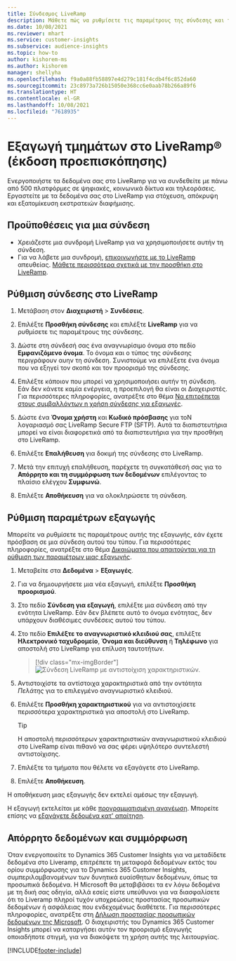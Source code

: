 ```yaml
---
title: Σύνδεσμος LiveRamp
description: Μάθετε πώς να ρυθμίσετε τις παραμέτρους της σύνδεσης και της εξαγωγής στο LiveRamp.
ms.date: 10/08/2021
ms.reviewer: mhart
ms.service: customer-insights
ms.subservice: audience-insights
ms.topic: how-to
author: kishorem-ms
ms.author: kishorem
manager: shellyha
ms.openlocfilehash: f9a0a88fb58897e4d279c181f4cdb4f6c852da60
ms.sourcegitcommit: 23c8973a726b15050e368cc6e0aab78b266a89f6
ms.translationtype: HT
ms.contentlocale: el-GR
ms.lasthandoff: 10/08/2021
ms.locfileid: "7618935"
---
```

# <a name="export-segments-to-liverampreg-preview"></a>Εξαγωγή τμημάτων στο LiveRamp&reg; (έκδοση προεπισκόπησης)

Ενεργοποιήστε τα δεδομένα σας στο LiveRamp για να συνδεθείτε με πάνω από 500 πλατφόρμες σε ψηφιακές, κοινωνικά δίκτυα και τηλεοράσεις. Εργαστείτε με τα δεδομένα σας στο LiveRamp για στόχευση, απόκρυψη και εξατομίκευση εκστρατειών διαφήμισης.

## <a name="prerequisites-for-a-connection"></a>Προϋποθέσεις για μια σύνδεση

- Χρειάζεστε μια συνδρομή LiveRamp για να χρησιμοποιήσετε αυτήν τη σύνδεση.
- Για να λάβετε μια συνδρομή, [επικοινωνήστε με το LiveRamp](https://liveramp.com/contact/) απευθείας. [Μάθετε περισσότερα σχετικά με την προσθήκη στο LiveRamp](https://liveramp.com/our-platform/data-onboarding/).

## <a name="set-up-connection-to-liveramp"></a>Ρύθμιση σύνδεσης στο LiveRamp

1. Μετάβαση στον **Διαχειριστή** > **Συνδέσεις**.

1. Επιλέξτε **Προσθήκη σύνδεσης** και επιλέξτε **LiveRamp** για να ρυθμίσετε τις παραμέτρους της σύνδεσης.

1. Δώστε στη σύνδεσή σας ένα αναγνωρίσιμο όνομα στο πεδίο **Εμφανιζόμενο όνομα**. Το όνομα και ο τύπος της σύνδεσης περιγράφουν αυην τη σύνδεση. Συνιστούμε να επιλέξετε ένα όνομα που να εξηγεί τον σκοπό και τον προορισμό της σύνδεσης.

1. Επιλέξτε κάποιον που μπορεί να χρησιμοποιήσει αυτήν τη σύνδεση. Εάν δεν κάνετε καμία ενέργεια, η προεπιλογή θα είναι οι Διαχειριστές. Για περισσότερες πληροφορίες, ανατρέξτε στο θέμα [Να επιτρέπεται στους συμβαλλόντων η χρήση σύνδεσης για εξαγωγές](connections.md#allow-contributors-to-use-a-connection-for-exports).

1. Δώστε ένα **Όνομα χρήστη** και **Κωδικό πρόσβασης** για τοΝ λογαριασμό σας LiveRamp Secure FTP (SFTP).
Αυτά τα διαπιστευτήρια μπορεί να είναι διαφορετικά από τα διαπιστευτήρια για την προσθήκη στο LiveRamp.

1. Επιλέξτε **Επαλήθευση** για δοκιμή της σύνδεσης στο LiveRamp.

1. Μετά την επιτυχή επαλήθευση, παρέχετε τη συγκατάθεσή σας για το **Απόρρητο και τη συμμόρφωση των δεδομένων** επιλέγοντας το πλαίσιο ελέγχου **Συμφωνώ**.

1. Επιλέξτε **Αποθήκευση** για να ολοκληρώσετε τη σύνδεση.

## <a name="configure-an-export"></a>Ρύθμιση παραμέτρων εξαγωγής

Μπορείτε να ρυθμίσετε τις παραμέτρους αυτής της εξαγωγής, εάν έχετε πρόσβαση σε μια σύνδεση αυτού του τύπου. Για περισσότερες πληροφορίες, ανατρέξτε στο θέμα [Δικαιώματα που απαιτούνται για τη ρύθμιση των παραμέτρων μιας εξαγωγής](export-destinations.md#set-up-a-new-export).

1. Μεταβείτε στα **Δεδομένα** > **Εξαγωγές**.

1. Για να δημιουργήσετε μια νέα εξαγωγή, επιλέξτε **Προσθήκη προορισμού**.

1. Στο πεδίο **Σύνδεση για εξαγωγή**, επιλέξτε μια σύνδεση από την ενότητα LiveRamp. Εάν δεν βλέπετε αυτό το όνομα ενότητας, δεν υπάρχουν διαθέσιμες συνδέσεις αυτού του τύπου.

1. Στο πεδίο **Επιλέξτε το αναγνωριστικό κλειδιού σας**, επιλέξτε **Ηλεκτρονικό ταχυδρομείο**, **Όνομα και διεύθυνση** ή **Τηλέφωνο** για αποστολή στο LiveRamp για επίλυση ταυτοτήτων.
   > [!div class="mx-imgBorder"]
   > ![Σύνδεση LiveRamp με αντιστοίχιση χαρακτηριστικών.](media/export-liveramp-segments.png "Σύνδεση LiveRamp με αντιστοίχιση χαρακτηριστικών")

1. Αντιστοιχίστε τα αντίστοιχα χαρακτηριστικά από την οντότητα *Πελάτης* για το επιλεγμένο αναγνωριστικό κλειδιού.

1. Επιλέξτε **Προσθήκη χαρακτηριστικού** για να αντιστοιχίσετε περισσότερα χαρακτηριστικά για αποστολή στο LiveRamp.

   > [!TIP]
   > Η αποστολή περισσότερων χαρακτηριστικών αναγνωριστικού κλειδιού στο LiveRamp είναι πιθανό να σας φέρει υψηλότερο συντελεστή αντιστοίχισης.

1. Επιλέξτε τα τμήματα που θέλετε να εξαγάγετε στο LiveRamp.

1. Επιλέξτε **Αποθήκευση**.

Η αποθήκευση μιας εξαγωγής δεν εκτελεί αμέσως την εξαγωγή.

Η εξαγωγή εκτελείται με κάθε [προγραμματισμένη ανανέωση](system.md#schedule-tab). Μπορείτε επίσης να [εξαγάγετε δεδομένα κατ' απαίτηση](export-destinations.md#run-exports-on-demand). 


## <a name="data-privacy-and-compliance"></a>Απόρρητο δεδομένων και συμμόρφωση

Όταν ενεργοποιείτε το Dynamics 365 Customer Insights για να μεταδίδετε δεδομένα στο Liveramp, επιτρέπετε τη μεταφορά δεδομένων εκτός του ορίου συμμόρφωσης για το Dynamics 365 Customer Insights, συμπεριλαμβανομένων των δυνητικά ευαίσθητων δεδομένων, όπως τα προσωπικά δεδομένα. Η Microsoft θα μεταβιβάσει τα εν λόγω δεδομένα με τη δική σας οδηγία, αλλά εσείς είστε υπεύθυνοι για να διασφαλίσετε ότι το Liveramp πληροί τυχόν υποχρεώσεις προστασίας προσωπικών δεδομένων ή ασφάλειας που ενδεχομένως διαθέτετε. Για περισσότερες πληροφορίες, ανατρέξτε στη [Δήλωση προστασίας προσωπικών δεδομένων της Microsoft](https://go.microsoft.com/fwlink/?linkid=396732).
Ο διαχειριστής του Dynamics 365 Customer Insights μπορεί να καταργήσει αυτόν τον προορισμό εξαγωγής οποιαδήποτε στιγμή, για να διακόψετε τη χρήση αυτής της λειτουργίας.

[!INCLUDE[footer-include](../includes/footer-banner.md)]
